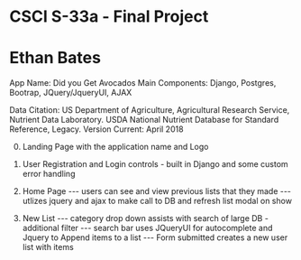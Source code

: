 # CSCI S-33a - Final Project
# Ethan Bates

App Name: Did you Get Avocados
Main Components: Django, Postgres, Bootrap, JQuery/JqueryUI, AJAX

Data Citation:
US Department of Agriculture, Agricultural Research Service, Nutrient Data Laboratory.
USDA National Nutrient Database for Standard Reference, Legacy. Version Current:  April 2018

0) Landing Page with the application name and Logo
1) User Registration and Login controls - built in Django and some custom error handling
3) Home Page
--- users can see and view previous lists that they made
--- utlizes jquery and ajax to make call to DB and refresh list modal on show

4) New List
--- category drop down assists with search of large DB - additional filter
--- search bar uses JQueryUI for autocomplete and Jquery to Append items to a list
--- Form submitted creates a new user list with items